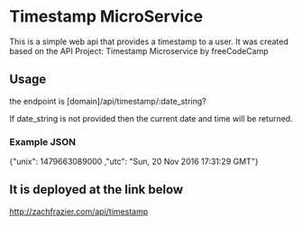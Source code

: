 # Timestamp MicroService

This is a simple web api that provides a timestamp to a user. It was created based on the 
API Project: Timestamp Microservice by freeCodeCamp

## Usage

the endpoint is [domain]/api/timestamp/:date_string?

If date_string is not provided then the current date and time will be returned.

### Example JSON
{"unix": 1479663089000 ,"utc": "Sun, 20 Nov 2016 17:31:29 GMT"}

## It is deployed at the link below
http://zachfrazier.com/api/timestamp
